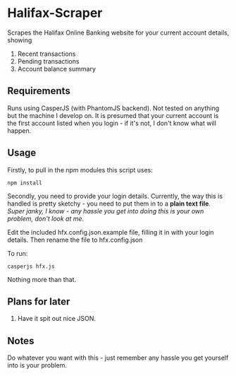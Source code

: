 Halifax-Scraper
===============

Scrapes the Halifax Online Banking website for your current account details, showing

1. Recent transactions
2. Pending transactions
3. Account balance summary



Requirements
------------
Runs using CasperJS (with PhantomJS backend). Not tested on anything but the machine I develop on. It is presumed that your current account is the first account listed when you login - if it's not, I don't know what will happen.



Usage
-----

Firstly, to pull in the npm modules this script uses:

    npm install

Secondly, you need to provide your login details. Currently, the way this is handled is pretty sketchy - you need to put them in to a **plain text file**. *Super janky, I know - any hassle you get into doing this is your own problem, don't look at me.*

Edit the included hfx.config.json.example file, filling it in with your login details. Then rename the file to hfx.config.json

To run:

    casperjs hfx.js
    
Nothing more than that.



Plans for later
---------------
1. Have it spit out nice JSON.



Notes
-----
Do whatever you want with this - just remember any hassle you get yourself into is your problem.

